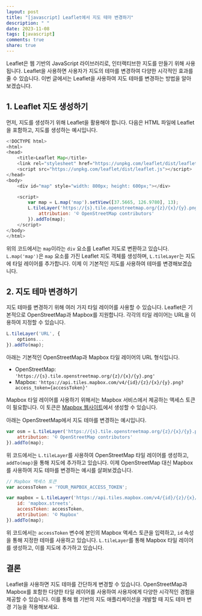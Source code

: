 ```yaml
---
layout: post
title: "[javascript] Leaflet에서 지도 테마 변경하기"
description: " "
date: 2023-11-08
tags: [javascript]
comments: true
share: true
---
```


Leaflet은 웹 기반의 JavaScript 라이브러리로, 인터랙티브한 지도를 만들기 위해 사용됩니다. Leaflet을 사용하면 사용자가 지도의 테마를 변경하여 다양한 시각적인 효과를 줄 수 있습니다. 이번 글에서는 Leaflet을 사용하여 지도 테마를 변경하는 방법을 알아보겠습니다.

## 1. Leaflet 지도 생성하기

먼저, 지도를 생성하기 위해 Leaflet을 활용해야 합니다. 다음은 HTML 파일에 Leaflet을 포함하고, 지도를 생성하는 예시입니다.

```javascript
<!DOCTYPE html>
<html>
<head>
    <title>Leaflet Map</title>
    <link rel="stylesheet" href="https://unpkg.com/leaflet/dist/leaflet.css" />
    <script src="https://unpkg.com/leaflet/dist/leaflet.js"></script>
</head>
<body>
    <div id="map" style="width: 800px; height: 600px;"></div>

    <script>
        var map = L.map('map').setView([37.5665, 126.9780], 13);
        L.tileLayer('https://{s}.tile.openstreetmap.org/{z}/{x}/{y}.png', {
            attribution: '© OpenStreetMap contributors'
        }).addTo(map);
    </script>
</body>
</html>
```

위의 코드에서는 `map`이라는 `div` 요소를 Leaflet 지도로 변환하고 있습니다. `L.map('map')`은 `map` 요소를 가진 Leaflet 지도 객체를 생성하며, `L.tileLayer`는 지도에 타일 레이어를 추가합니다. 이제 이 기본적인 지도를 사용하여 테마를 변경해보겠습니다.

## 2. 지도 테마 변경하기

지도 테마를 변경하기 위해 여러 가지 타일 레이어를 사용할 수 있습니다. Leaflet은 기본적으로 OpenStreetMap과 Mapbox를 지원합니다. 각각의 타일 레이어는 URL을 이용하여 지정할 수 있습니다.

```javascript
L.tileLayer('URL', {
    options...
}).addTo(map);
```

아래는 기본적인 OpenStreetMap과 Mapbox 타일 레이어의 URL 형식입니다.

- OpenStreetMap: `'https://{s}.tile.openstreetmap.org/{z}/{x}/{y}.png'`
- Mapbox: `'https://api.tiles.mapbox.com/v4/{id}/{z}/{x}/{y}.png?access_token={accessToken}'`

Mapbox 타일 레이어를 사용하기 위해서는 Mapbox 서비스에서 제공하는 액세스 토큰이 필요합니다. 이 토큰은 [Mapbox 웹사이트](https://www.mapbox.com)에서 생성할 수 있습니다.

아래는 OpenStreetMap에서 지도 테마를 변경하는 예시입니다.

```javascript
var osm = L.tileLayer('https://{s}.tile.openstreetmap.org/{z}/{x}/{y}.png', {
    attribution: '© OpenStreetMap contributors'
}).addTo(map);
```

위 코드에서는 `L.tileLayer`를 사용하여 OpenStreetMap 타일 레이어를 생성하고, `addTo(map)`을 통해 지도에 추가하고 있습니다. 이제 OpenStreetMap 대신 Mapbox를 사용하여 지도 테마를 변경하는 예시를 살펴보겠습니다.

```javascript
// Mapbox 액세스 토큰
var accessToken = 'YOUR_MAPBOX_ACCESS_TOKEN';

var mapbox = L.tileLayer('https://api.tiles.mapbox.com/v4/{id}/{z}/{x}/{y}.png?access_token=' + accessToken, {
    id: 'mapbox.streets',
    accessToken: accessToken,
    attribution: '© Mapbox'
}).addTo(map);
```

위 코드에서는 `accessToken` 변수에 본인의 Mapbox 액세스 토큰을 입력하고, `id` 속성을 통해 지정한 테마를 사용하고 있습니다. `L.tileLayer`를 통해 Mapbox 타일 레이어를 생성하고, 이를 지도에 추가하고 있습니다.

## 결론

Leaflet을 사용하면 지도 테마를 간단하게 변경할 수 있습니다. OpenStreetMap과 Mapbox를 포함한 다양한 타일 레이어를 사용하여 사용자에게 다양한 시각적인 경험을 제공할 수 있습니다. 이를 통해 웹 기반의 지도 애플리케이션을 개발할 때 지도 테마 변경 기능을 적용해보세요.